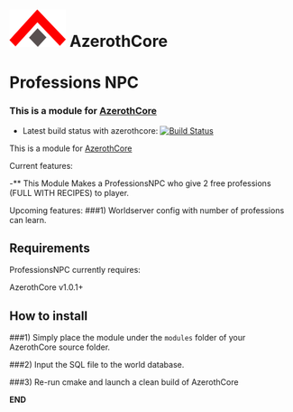 # ![logo](https://raw.githubusercontent.com/azerothcore/azerothcore.github.io/master/images/logo-github.png) AzerothCore
# Professions NPC
### This is a module for [AzerothCore](http://www.azerothcore.org)
- Latest build status with azerothcore: [![Build Status](https://travis-ci.org/azerothcore/mod-npc-free-professions.svg?branch=master)](https://travis-ci.org/azerothcore/mod-npc-free-professions)

This is a module for [AzerothCore](http://www.azerothcore.org)

Current features:

-** This Module Makes a ProfessionsNPC who give 2 free professions (FULL WITH RECIPES) to player.

Upcoming features:
###1) Worldserver config with number of professions can learn.


## Requirements

ProfessionsNPC currently requires:

AzerothCore v1.0.1+

## How to install

###1) Simply place the module under the `modules` folder of your AzerothCore source folder.

###2) Input the SQL file to the world database.

###3) Re-run cmake and launch a clean build of AzerothCore

**END**





